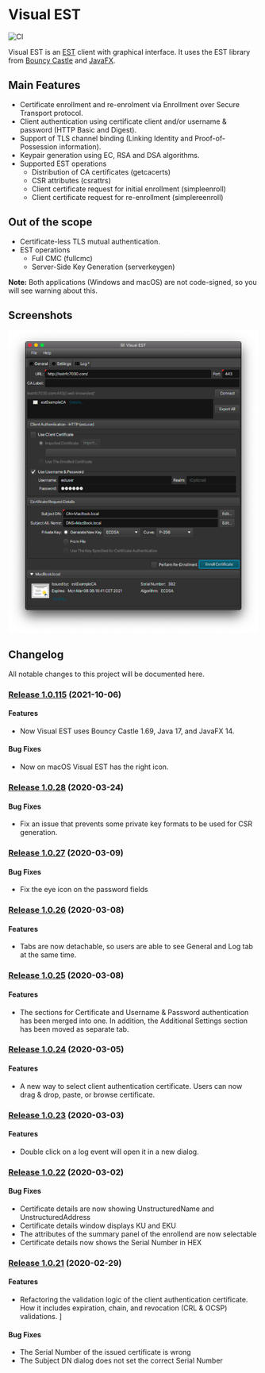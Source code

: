 # Visual EST 
![CI](https://github.com/visual-est/visual-est-public/workflows/Java%20CI/badge.svg)

Visual EST is an [EST](https://tools.ietf.org/html/rfc7030) client with graphical interface. It uses the EST library from [Bouncy Castle](https://www.bouncycastle.org/) and [JavaFX](https://openjfx.io/).

## Main Features
*	Certificate enrollment and re-enrolment via Enrollment over Secure Transport protocol.
*	Client authentication using certificate client and/or username & password (HTTP Basic and Digest).
*	Support of TLS channel binding (Linking Identity and Proof-of-Possession information).
*	Keypair generation using EC, RSA and DSA algorithms.
*	Supported EST operations
    *	Distribution of CA certificates (getcacerts)
    *	CSR attributes (csrattrs)
    *	Client certificate request for initial enrollment (simpleenroll) 
    *	Client certificate request for re-enrollment  (simplereenroll)

## Out of the scope
*	Certificate-less TLS mutual authentication.
*	EST operations
    *	Full CMC (fullcmc)
    *	Server-Side Key Generation (serverkeygen)

**Note:** Both applications (Windows and macOS) are not code-signed, so you will see warning about this.

## Screenshots
![alt text](https://github.com/visual-est/visual-est-public/blob/master/Main%20Window.png "Main Window")


## Changelog

All notable changes to this project will be documented here.

### [Release 1.0.115](https://github.com/visual-est/visual-est-public/releases/tag/1.0.115) (2021-10-06)
#### Features
* Now Visual EST uses Bouncy Castle 1.69, Java 17, and JavaFX 14.

#### Bug Fixes
* Now on macOS Visual EST has the right icon.

### [Release 1.0.28](https://github.com/visual-est/visual-est-public/releases/tag/1.0.28) (2020-03-24)
#### Bug Fixes
* Fix an issue that prevents some private key formats to be used for CSR generation.

### [Release 1.0.27](https://github.com/visual-est/visual-est-public/releases/tag/1.0.27) (2020-03-09)
#### Bug Fixes
* Fix the eye icon on the password fields

### [Release 1.0.26](https://github.com/visual-est/visual-est-public/releases/tag/1.0.26) (2020-03-08)
#### Features
* Tabs are now detachable, so users are able to see General and Log tab at the same time.

### [Release 1.0.25](https://github.com/visual-est/visual-est-public/releases/tag/1.0.25) (2020-03-08)
#### Features
* The sections for Certificate and Username & Password authentication has been merged into one. In addition, the Additional Settings section has been moved as separate tab.

### [Release 1.0.24](https://github.com/visual-est/visual-est-public/releases/tag/1.0.24) (2020-03-05) 
#### Features
* A new way to select client authentication certificate. Users can now drag & drop, paste, or browse certificate.

### [Release 1.0.23](https://github.com/visual-est/visual-est-public/releases/tag/1.0.23) (2020-03-03)
#### Features
* Double click on a log event will open it in a new dialog.

### [Release 1.0.22](https://github.com/visual-est/visual-est-public/releases/tag/1.0.22) (2020-03-02)
#### Bug Fixes
* Certificate details are now showing UnstructuredName and UnstructuredAddress
* Certificate details window displays KU and EKU
* The attributes of the summary panel of the enrollend are now selectable
* Certificate details now shows the Serial Number in HEX

### [Release 1.0.21](https://github.com/visual-est/visual-est-public/releases/tag/1.0.21) (2020-02-29)
#### Features
* Refactoring the validation logic of the client authentication certificate. How it includes expiration, chain, and revocation (CRL & OCSP) validations.
]
#### Bug Fixes

* The Serial Number of the issued certificate is wrong
* The Subject DN dialog does not set the correct Serial Number
